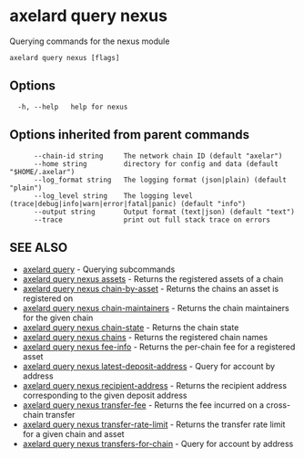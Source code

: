 # axelard query nexus

Querying commands for the nexus module

```
axelard query nexus [flags]
```

## Options

```
  -h, --help   help for nexus
```

## Options inherited from parent commands

```
      --chain-id string     The network chain ID (default "axelar")
      --home string         directory for config and data (default "$HOME/.axelar")
      --log_format string   The logging format (json|plain) (default "plain")
      --log_level string    The logging level (trace|debug|info|warn|error|fatal|panic) (default "info")
      --output string       Output format (text|json) (default "text")
      --trace               print out full stack trace on errors
```

## SEE ALSO

- [axelard query](/cli-docs/v0_27_0/axelard_query) - Querying subcommands
- [axelard query nexus assets](/cli-docs/v0_27_0/axelard_query_nexus_assets) - Returns the registered assets of a chain
- [axelard query nexus chain-by-asset](/cli-docs/v0_27_0/axelard_query_nexus_chain-by-asset) - Returns the chains an asset is registered on
- [axelard query nexus chain-maintainers](/cli-docs/v0_27_0/axelard_query_nexus_chain-maintainers) - Returns the chain maintainers for the given chain
- [axelard query nexus chain-state](/cli-docs/v0_27_0/axelard_query_nexus_chain-state) - Returns the chain state
- [axelard query nexus chains](/cli-docs/v0_27_0/axelard_query_nexus_chains) - Returns the registered chain names
- [axelard query nexus fee-info](/cli-docs/v0_27_0/axelard_query_nexus_fee-info) - Returns the per-chain fee for a registered asset
- [axelard query nexus latest-deposit-address](/cli-docs/v0_27_0/axelard_query_nexus_latest-deposit-address) - Query for account by address
- [axelard query nexus recipient-address](/cli-docs/v0_27_0/axelard_query_nexus_recipient-address) - Returns the recipient address corresponding to the given deposit address
- [axelard query nexus transfer-fee](/cli-docs/v0_27_0/axelard_query_nexus_transfer-fee) - Returns the fee incurred on a cross-chain transfer
- [axelard query nexus transfer-rate-limit](/cli-docs/v0_27_0/axelard_query_nexus_transfer-rate-limit) - Returns the transfer rate limit for a given chain and asset
- [axelard query nexus transfers-for-chain](/cli-docs/v0_27_0/axelard_query_nexus_transfers-for-chain) - Query for account by address
